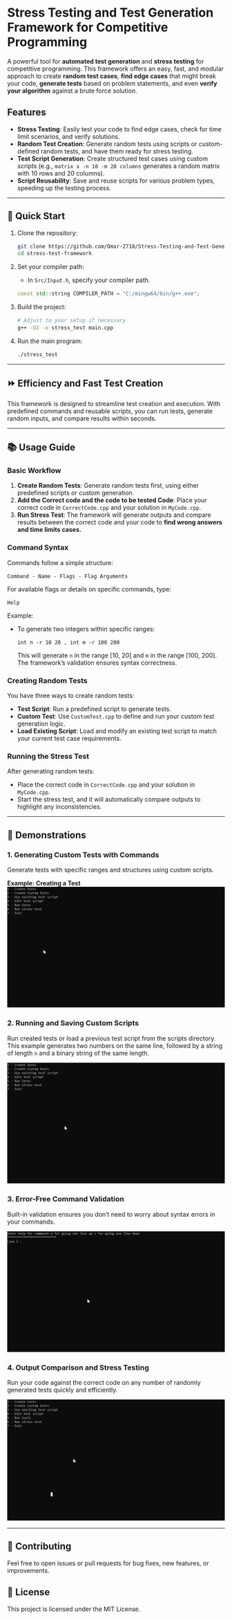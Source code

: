 # Stress Testing and Test Generation Framework for Competitive Programming

A powerful tool for **automated test generation** and **stress testing** for competitive programming.
This framework offers an easy, fast, and modular approach to create **random test cases**, **find edge cases** that might break your code, **generate tests** based on problem statements, and even **verify your algorithm** against a brute force solution.

## Features

- **Stress Testing**: Easily test your code to find edge cases, check for time limit scenarios, and verify solutions.
- **Random Test Creation**: Generate random tests using scripts or custom-defined random tests, and have them ready for stress testing.
- **Test Script Generation**: Create structured test cases using custom scripts (e.g., `matrix x -n 10 -m 20 columns` generates a random matrix with 10 rows and 20 columns).
- **Script Reusability**: Save and reuse scripts for various problem types, speeding up the testing process.

---

## 🚀 Quick Start

1. Clone the repository:
   ```bash
   git clone https://github.com/Omar-2718/Stress-Testing-and-Test-Generation-Framework-for-Competitive-Programming.git
   cd stress-test-framework
   ```

2. Set your compiler path:
   - In `Src/Input.h`, specify your compiler path.
   ```cpp
   const std::string COMPILER_PATH = "C:/mingw64/bin/g++.exe";
   ```

3. Build the project:
   ```bash
   # Adjust to your setup if necessary
   g++ -O2 -o stress_test main.cpp
   ```

4. Run the main program:
   ```bash
   ./stress_test
   ```

---

## ⏩ Efficiency and Fast Test Creation

This framework is designed to streamline test creation and execution. With predefined commands and reusable scripts, you can run tests, generate random inputs, and compare results within seconds.

---

## 📚 Usage Guide

### Basic Workflow

1. **Create Random Tests**: Generate random tests first, using either predefined scripts or custom generation.
2. **Add the Correct code and the code to be tested Code**: Place your correct code in `CorrectCode.cpp` and your solution in `MyCode.cpp`.
3. **Run Stress Test**: The framework will generate outputs and compare results between the correct code and your code to **find wrong answers and time limits cases.**

### Command Syntax

Commands follow a simple structure:
```
Command - Name - Flags - Flag Arguments
```

For available flags or details on specific commands, type:
```
Help
```

Example:
- To generate two integers within specific ranges:
  ```text
  int n -r 10 20 , int m -r 100 200
  ```
  This will generate `n` in the range [10, 20] and `m` in the range [100, 200]. The framework’s validation ensures syntax correctness.

### Creating Random Tests

You have three ways to create random tests:
- **Test Script**: Run a predefined script to generate tests.
- **Custom Test**: Use `CustomTest.cpp` to define and run your custom test generation logic.
- **Load Existing Script**: Load and modify an existing test script to match your current test case requirements.

### Running the Stress Test

After generating random tests:
- Place the correct code in `CorrectCode.cpp` and your solution in `MyCode.cpp`.
- Start the stress test, and it will automatically compare outputs to highlight any inconsistencies.

---

## 🌟 Demonstrations

### 1. Generating Custom Tests with Commands

Generate tests with specific ranges and structures using custom scripts.

**Example: Creating a Test**  
![Creating a Test GIF](./gifs/creating_tests.gif)

### 2. Running and Saving Custom Scripts

Run created tests or load a previous test script from the scripts directory. This example generates two numbers on the same line, followed by a string of length `n` and a binary string of the same length.

![Generating Tests GIF](./gifs/generating_tests.gif)

### 3. Error-Free Command Validation

Built-in validation ensures you don’t need to worry about syntax errors in your commands.

![Validation GIF](./gifs/validation.gif)

### 4. Output Comparison and Stress Testing

Run your code against the correct code on any number of randomly generated tests quickly and efficiently.

![Running Stress Test GIF](./gifs/running_stress_test.gif)

---

## 👥 Contributing

Feel free to open issues or pull requests for bug fixes, new features, or improvements.

## 📄 License

This project is licensed under the MIT License.
